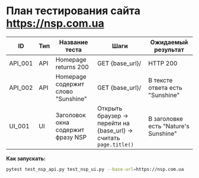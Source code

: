 # План тестирования сайта https://nsp.com.ua

| ID       | Тип   | Название теста                       | Шаги                                                                 | Ожидаемый результат                      |
|----------|-------|--------------------------------------|----------------------------------------------------------------------|------------------------------------------|
| API_001  | API   | Homepage returns 200                 | GET {base_url}/                                                      | HTTP 200                                 |
| API_002  | API   | Homepage содержит слово "Sunshine"   | GET {base_url}/                                                      | В тексте ответа есть "Sunshine"          |
| UI_001   | UI    | Заголовок окна содержит фразу NSP    | Открыть браузер → перейти на {base_url} → считать `page.title()`     | В заголовке есть "Nature's Sunshine"     |

**Как запускать:**

```bash
pytest test_nsp_api.py test_nsp_ui.py --base-url=https://nsp.com.ua
